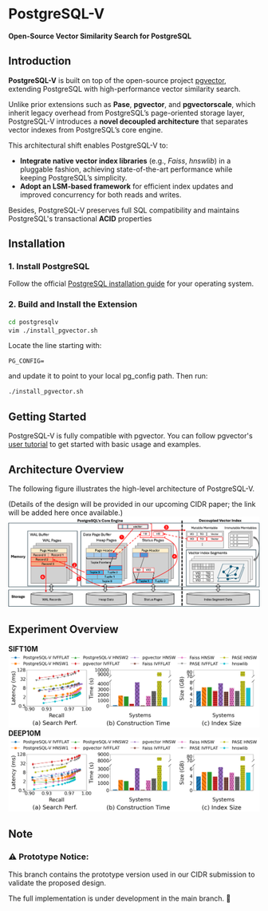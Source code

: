 # PostgreSQL-V
**Open-Source Vector Similarity Search for PostgreSQL**

## Introduction
**PostgreSQL-V** is built on top of the open-source project [pgvector](https://github.com/pgvector/pgvector), extending PostgreSQL with high-performance vector similarity search.  

Unlike prior extensions such as **Pase**, **pgvector**, and **pgvectorscale**, which inherit legacy overhead from PostgreSQL’s page-oriented storage layer, PostgreSQL-V introduces a **novel decoupled architecture** that separates vector indexes from PostgreSQL’s core engine.  

This architectural shift enables PostgreSQL-V to:
- **Integrate native vector index libraries** (e.g., *Faiss*, *hnswlib*) in a pluggable fashion, achieving state-of-the-art performance while keeping PostgreSQL’s simplicity.  
- **Adopt an LSM-based framework** for efficient index updates and improved concurrency for both reads and writes. 

Besides, PostgreSQL-V preserves full SQL compatibility and maintains PostgreSQL's transactional **ACID** properties

## Installation
### 1. Install PostgreSQL
Follow the official [PostgreSQL installation guide](https://www.postgresql.org/download/) for your operating system.

### 2. Build and Install the Extension
```bash
cd postgresqlv
vim ./install_pgvector.sh
```
Locate the line starting with:
```
PG_CONFIG=
```
and update it to point to your local pg_config path. Then run:
```bash
./install_pgvector.sh
```

## Getting Started
PostgreSQL-V is fully compatible with pgvector.
You can follow pgvector's [user tutorial](https://github.com/pgvector/pgvector) to get started with basic usage and examples.

## Architecture Overview
The following figure illustrates the high-level architecture of PostgreSQL-V.

(Details of the design will be provided in our upcoming CIDR paper; the link will be added here once available.)
![](figures/CIDR_arch_v10.png)

## Experiment Overview
**SIFT10M**
![](figures/SIFT10M.png)
**DEEP10M**
![](figures/DEEP10M.png)

## Note
### ⚠️ Prototype Notice:
This branch contains the prototype version used in our CIDR submission to validate the proposed design.

The full implementation is under development in the main branch. 🚧